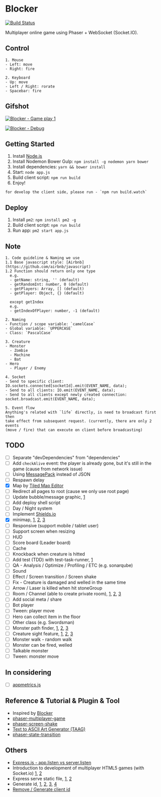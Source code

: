 # Blocker
[![Build Status](https://travis-ci.org/jojoee/blocker.svg)](https://travis-ci.org/jojoee/blocker)

Multiplayer online game using Phaser + WebSocket (Socket.IO).

## Control
```
1. Mouse
- Left: move
- Right: fire

2. Keyboard
- Up: move
- Left / Right: rorate
- Spacebar: fire
```

## Gifshot

[![Blocker - Game play 1](https://raw.githubusercontent.com/jojoee/blocker/master/screenshot/play1.jpg "Blocker - Game play 1")](http://blocker.jojoee.com/)

[![Blocker - Debug](https://raw.githubusercontent.com/jojoee/blocker/master/screenshot/debug.jpg "Blocker - Debug")](http://blocker.jojoee.com/)

## Getting Started
1. Install [Node.js](https://nodejs.org/en/)
2. Install Nodemon Bower Gulp: `npm install -g nodemon yarn bower`
3. Install dependencies: `yarn && bower install`
4. Start: `node app.js`
5. Build client script: `npm run build`
6. Enjoy!
```
for develop the client side, please run - `npm run build.watch`
```

## Deploy
1. Install `pm2`: `npm install pm2 -g`
2. Build client script: `npm run build`
3. Run app: `pm2 start app.js`

## Note
```
1. Code guideline & Naming we use
1.1 Base javascript style: [Airbnb](https://github.com/airbnb/javascript)
1.2 Function should return only one type
  e.g.
  - getName: string, '' (default)
  - getRandomInt: number, 0 (default)
  - getPlayers: Array, [] (default)
  - getPlayer: Object, {} (default)

  except getIndex
  e.g.
  - getIndexOfPlayer: number, -1 (default)

2. Naming
- Function / scope variable: `camelCase`  
- Global variable: `UPPERCASE`
- Class: `PascalCase`

3. Creature
- Monster
  - Zombie
  - Machine
  - Bat
- Hero
  - Player / Enemy

4. Socket
- Send to specific client: IO.sockets.connected[socketId].emit(EVENT_NAME, data);
- Send to all clients: IO.emit(EVENT_NAME, data);
- Send to all clients except newly created connection: socket.broadcast.emit(EVENT_NAME, data);

5. Event flow
Anything's related with `life` directly, is need to broadcast first then
take effect from subsequent request. (currently, there are only 2 events
(move / fire) that can execute on client before broadcasting)
```

## TODO
- [ ] Separate "devDependencies" from "dependencies"
- [ ] Add `checkAlive` event: the player is already gone, but it's still in the game (cause from network issue)
- [ ] Using [MessagePack](http://msgpack.org/) instead of JSON
- [ ] Respawn delay
- [x] Map by [Tiled Map Editor](http://www.mapeditor.org/)
- [ ] Redirect all pages to root (cause we only use root page)
- [ ] Update bubble/message graphic, [1](http://www.html5gamedevs.com/topic/8837-speech-bubble-text-with-rectangle-as-background/)
- [ ] Add deploy shell script
- [ ] Day / Night system
- [ ] Implement [Shields.io](https://shields.io/)
- [x] minimap, [1](http://www.html5gamedevs.com/topic/14182-creating-a-mini-map-in-phaser/), [2](http://www.html5gamedevs.com/topic/14930-creating-a-mini-map-from-a-render-texture/), [3](https://gist.github.com/jafrmartins/73e1e344237c980f3707f2760835f0bf)
- [ ] Responsive (support mobile / tablet user)
- [ ] Support screen when resizing 
- [ ] HUD
- [ ] Score board (Leader board)
- [ ] Cache
- [ ] Knockback when creature is hitted
- [ ] Add test (TDD) with test-task-runner, [1](https://github.com/gulpjs/gulp/blob/master/docs/recipes/mocha-test-runner-with-gulp.md)
- [ ] QA - Analysis / Optimize / Profiling / ETC (e.g. sonarqube)
- [ ] Sound
- [ ] Effect / Screen transition / Screen shake
- [ ] Fix - Creature is damaged and welled in the same time
- [ ] Arrow / Laser is killed when hit stoneGroup
- [ ] Room / Channel (able to create private room), [1](https://divillysausages.com/2015/07/12/an-intro-to-socket-io/), [2](http://www.tamas.io/advanced-chat-using-node-js-and-socket-io-episode-1/), [3](https://www.joezimjs.com/javascript/plugging-into-socket-io-advanced/)
- [ ] Add social meta / share
- [ ] Bot player
- [ ] Tween: player move
- [ ] Hero can collect item in the floor
- [ ] Other class (e.g. Swordsman)
- [ ] Monster path finder, [1](http://jojoee.github.io/phaser-examples/games/paths-face/), [2](http://jojoee.github.io/phaser-examples/games/boids-steering/), [3](http://jojoee.github.io/phaser-examples/games/easystarjs/)
- [ ] Creature sight feature, [1](http://jojoee.github.io/phaser-examples/games/bresenham-light/), [2](http://www.emanueleferonato.com/wp-content/uploads/2014/10/survival/), [3](http://jojoee.github.io/phaser-examples/games/horror-ray-casting/)
- [ ] Monster walk - random walk
- [ ] Monster can be fired, welled
- [ ] Talkable monster
- [ ] Tween: monster move

## In considering
- [ ] [appmetrics.js](https://github.com/ebidel/appmetrics.js)

## Reference & Tutorial & Plugin & Tool
- Inspired by [Blocker](http://blockergame.com/)
- [phaser-multiplayer-game](https://github.com/xicombd/phaser-multiplayer-game)
- [phaser-screen-shake](https://github.com/dmaslov/phaser-screen-shake)
- [Text to ASCII Art Generator (TAAG)](http://patorjk.com/software/taag/)
- [phaser-state-transition](phaser-state-transition-plugin)

## Others
- [Express.js - app.listen vs server.listen](http://stackoverflow.com/questions/17696801/express-js-app-listen-vs-server-listen)
- Introduction to development of multiplayer HTML5 games (with Socket.io) [1](http://www.slideshare.net/Lotti86/introduction-to-multiplayer-game-development), [2](https://github.com/Lotti/codemotion2015)
- Express serve static file, [1](http://stackoverflow.com/questions/5924072/express-js-cant-get-my-static-files-why), [2](https://expressjs.com/en/starter/static-files.html)
- Generate id, [1](http://stackoverflow.com/questions/24041220/sending-message-to-a-specific-id-in-socket-io-1-0/), [2](http://stackoverflow.com/questions/105034/create-guid-uuid-in-javascript), [3](https://github.com/dylang/shortid), [4](https://github.com/broofa/node-uuid)
- [Remove / Generate client id](http://stackoverflow.com/questions/7702461/socket-io-custom-client-id)
